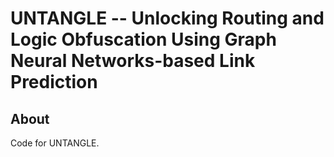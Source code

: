 UNTANGLE -- Unlocking Routing and Logic Obfuscation Using Graph Neural Networks-based Link Prediction
===============================================================================

About
-----

Code for UNTANGLE.
